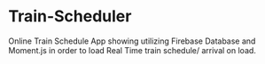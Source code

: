 # Train-Scheduler
Online Train Schedule App showing utilizing Firebase Database and Moment.js in order to load Real Time train schedule/ arrival on load.
